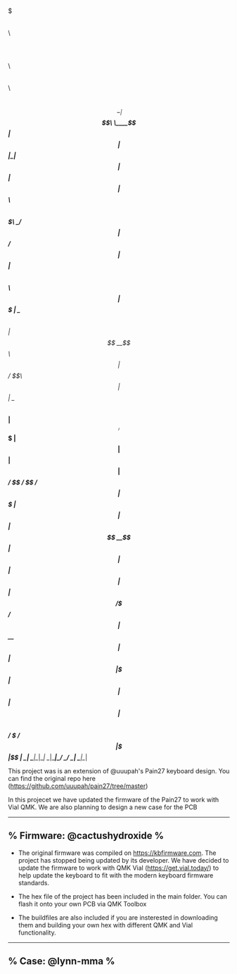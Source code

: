 $$$$$$$\            $$\            $$$$$$\  $$$$$$$$\       $$\    $$\ $$\           $$\ 
$$  __$$\           \__|          $$  __$$\ \____$$  |      $$ |   $$ |\__|          $$ |
$$ |  $$ | $$$$$$\  $$\ $$$$$$$\  \__/  $$ |    $$  /       $$ |   $$ |$$\  $$$$$$\  $$ |
$$$$$$$  | \____$$\ $$ |$$  __$$\  $$$$$$  |   $$  /        \$$\  $$  |$$ | \____$$\ $$ |
$$  ____/  $$$$$$$ |$$ |$$ |  $$ |$$  ____/   $$  /          \$$\$$  / $$ | $$$$$$$ |$$ |
$$ |      $$  __$$ |$$ |$$ |  $$ |$$ |       $$  /            \$$$  /  $$ |$$  __$$ |$$ |
$$ |      \$$$$$$$ |$$ |$$ |  $$ |$$$$$$$$\ $$  /              \$  /   $$ |\$$$$$$$ |$$ |
\__|       \_______|\__|\__|  \__|\________|\__/                \_/    \__| \_______|\__|



This project was is an extension of @uuupah's Pain27 keyboard design. 
You can find the original repo here (https://github.com/uuupah/pain27/tree/master)

In this projecet we have updated the firmware of the Pain27 to work with Vial QMK. We are also planning to design a new case for the PCB

------------------------------
% Firmware: @cactushydroxide %
------------------------------

- The original firmware was compiled on https://kbfirmware.com. The project has stopped being updated by its developer. We have decided to update the firmware to work with QMK Vial (https://get.vial.today/) to help update the keyboard to fit with the modern keyboard firmware standards.

- The hex file of the project has been included in the main folder. You can flash it onto your own PCB via QMK Toolbox

- The buildfiles are also included if you are insterested in downloading them and building your own hex with different QMK and Vial functionality.

--------------------
%  Case: @lynn-mma %
--------------------

